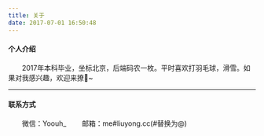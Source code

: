 ```yaml
---
title: 关于
date: 2017-07-01 16:50:48
---
```


#### 个人介绍
&emsp;&emsp;2017年本科毕业，坐标北京，后端码农一枚。平时喜欢打羽毛球，滑雪。如果对我感兴趣，欢迎来撩🐶~

---
#### 联系方式
&emsp;&emsp;微信：Yoouh_
&emsp;&emsp;邮箱：me#liuyong.cc(#替换为@)
